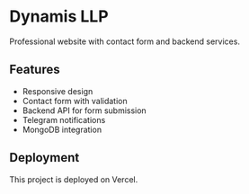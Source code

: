 # Dynamis LLP

Professional website with contact form and backend services.

## Features

- Responsive design
- Contact form with validation
- Backend API for form submission
- Telegram notifications
- MongoDB integration

## Deployment

This project is deployed on Vercel.

